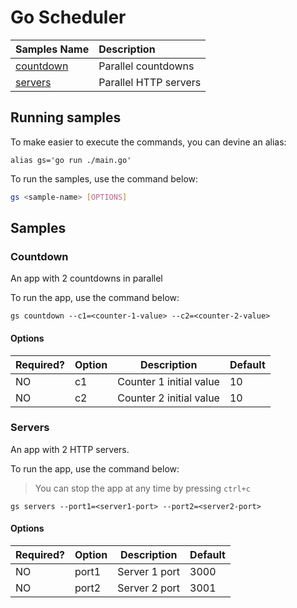 # Go Scheduler

| Samples Name            | Description           |
| :---------------------- | :-------------------- |
| [countdown](#countdown) | Parallel countdowns   |
| [servers](#servers)     | Parallel HTTP servers |

## Running samples

To make easier to execute the commands, you can devine an alias:

```shell
alias gs='go run ./main.go'
```

To run the samples, use the command below:

```sh
gs <sample-name> [OPTIONS]
```

## Samples

### Countdown

An app with 2 countdowns in parallel

To run the app, use the command below:

```shell
gs countdown --c1=<counter-1-value> --c2=<counter-2-value>
```

#### Options

| Required? | Option | Description             | Default |
| --------- | ------ | ----------------------- | ------- |
| NO        | c1     | Counter 1 initial value | 10      |
| NO        | c2     | Counter 2 initial value | 10      |


### Servers

An app with 2 HTTP servers.

To run the app, use the command below:

> You can stop the app at any time by pressing `ctrl+c`

```shell
gs servers --port1=<server1-port> --port2=<server2-port>
```

#### Options

| Required? | Option | Description   | Default |
| --------- | ------ | ------------- | ------- |
| NO        | port1  | Server 1 port | 3000    |
| NO        | port2  | Server 2 port | 3001    |